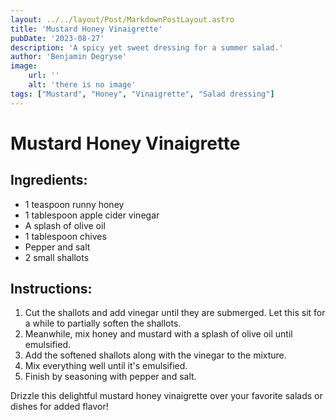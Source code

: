 ```yaml
---
layout: ../../layout/Post/MarkdownPostLayout.astro
title: 'Mustard Honey Vinaigrette'
pubDate: '2023-08-27'
description: 'A spicy yet sweet dressing for a summer salad.'
author: 'Benjamin Degryse'
image:
    url: ''
    alt: 'there is no image'
tags: ["Mustard", "Honey", "Vinaigrette", "Salad dressing"]
---
```


# Mustard Honey Vinaigrette

## Ingredients:
- 1 teaspoon runny honey
- 1 tablespoon apple cider vinegar
- A splash of olive oil
- 1 tablespoon chives
- Pepper and salt
- 2 small shallots

## Instructions:
1. Cut the shallots and add vinegar until they are submerged. Let this sit for a while to partially soften the shallots.
2. Meanwhile, mix honey and mustard with a splash of olive oil until emulsified.
3. Add the softened shallots along with the vinegar to the mixture.
4. Mix everything well until it's emulsified.
5. Finish by seasoning with pepper and salt.

Drizzle this delightful mustard honey vinaigrette over your favorite salads or dishes for added flavor!

